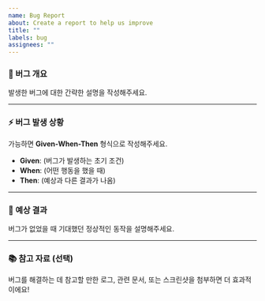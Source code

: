 ```yaml
---
name: Bug Report
about: Create a report to help us improve
title: ""
labels: bug
assignees: ""
---
```


### 🐞 버그 개요

발생한 버그에 대한 간략한 설명을 작성해주세요.

---

### ⚡ 버그 발생 상황

가능하면 **Given-When-Then** 형식으로 작성해주세요.

- **Given**: (버그가 발생하는 초기 조건)
- **When**: (어떤 행동을 했을 때)
- **Then**: (예상과 다른 결과가 나옴)

---

### 🎯 예상 결과

버그가 없었을 때 기대했던 정상적인 동작을 설명해주세요.

---

### 📚 참고 자료 (선택)

버그를 해결하는 데 참고할 만한 로그, 관련 문서, 또는 스크린샷을 첨부하면 더 효과적이에요!
